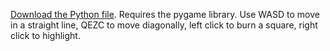 [Download the Python file](https://etiennedyer.github.io/assets/angel-1-game.py). Requires the pygame library.
Use WASD to move in a straight line, QEZC to move diagonally, left click to burn a square, right click to highlight.

